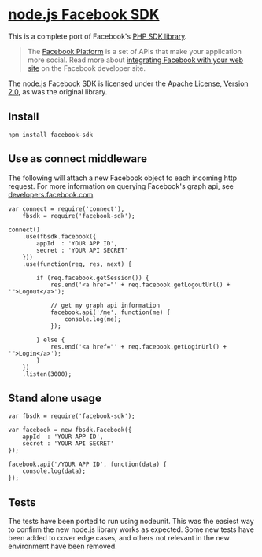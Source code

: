 [node.js Facebook SDK](https://github.com/tenorviol/node-facebook-sdk)
======================

This is a complete port of Facebook's [PHP SDK library](http://github.com/facebook/php-sdk).

> The [Facebook Platform](http://developers.facebook.com/) is
> a set of APIs that make your application more social. Read more about
> [integrating Facebook with your web site](http://developers.facebook.com/docs/guides/web)
> on the Facebook developer site.

The node.js Facebook SDK is licensed under the
[Apache License, Version 2.0](http://www.apache.org/licenses/LICENSE-2.0.html),
as was the original library.

Install
-------

	npm install facebook-sdk

Use as connect middleware
-------------------------

The following will attach a new Facebook object to each incoming http request.
For more information on querying Facebook's graph api, see
[developers.facebook.com](http://developers.facebook.com/docs/reference/api/).

	var connect = require('connect'),
		fbsdk = require('facebook-sdk');
	
	connect()
		.use(fbsdk.facebook({
			appId  : 'YOUR APP ID',
			secret : 'YOUR API SECRET'
		}))
		.use(function(req, res, next) {
			
			if (req.facebook.getSession()) {
				res.end('<a href="' + req.facebook.getLogoutUrl() + '">Logout</a>');
				
				// get my graph api information
				facebook.api('/me', function(me) {
				    console.log(me);
				});
				
			} else {
			    res.end('<a href="' + req.facebook.getLoginUrl() + '">Login</a>');
			}
		})
		.listen(3000);

Stand alone usage
-----------------

	var fbsdk = require('facebook-sdk');
	
	var facebook = new fbsdk.Facebook({
		appId  : 'YOUR APP ID',
		secret : 'YOUR API SECRET'
	});
	
	facebook.api('/YOUR APP ID', function(data) {
		console.log(data);
	});

Tests
-----

The tests have been ported to run using nodeunit. This was the easiest way to confirm
the new node.js library works as expected. Some new tests have been added to cover
edge cases, and others not relevant in the new environment have been removed.
